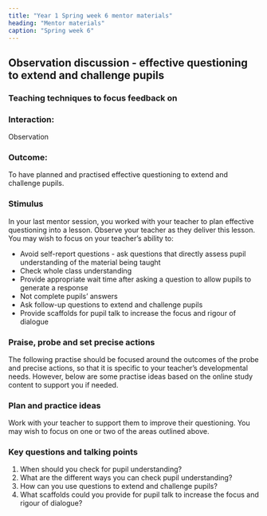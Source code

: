 ```yaml
---
title: "Year 1 Spring week 6 mentor materials"
heading: "Mentor materials"
caption: "Spring week 6"
---
```


## Observation discussion - effective questioning to extend and challenge pupils

### Teaching techniques to focus feedback on

### Interaction:

Observation

### Outcome:

To have planned and practised effective questioning to extend and challenge pupils.

### Stimulus

In your last mentor session, you worked with your teacher to plan effective questioning into a lesson. Observe your teacher as they deliver this lesson. You may wish to focus on your teacher’s ability to:

- Avoid self-report questions - ask questions that directly assess pupil understanding of the material being taught
- Check whole class understanding
- Provide appropriate wait time after asking a question to allow pupils to generate a response
- Not complete pupils’ answers
- Ask follow-up questions to extend and challenge pupils
- Provide scaffolds for pupil talk to increase the focus and rigour of dialogue

### Praise, probe and set precise actions

The following practise should be focused around the outcomes of the probe and precise actions, so that it is specific to your teacher’s developmental needs. However, below are some practise ideas based on the online study content to support you if needed.

### Plan and practice ideas

Work with your teacher to support them to improve their questioning. You may wish to focus on one or two of the areas outlined above.

### Key questions and talking points

1. When should you check for pupil understanding?
2. What are the different ways you can check pupil understanding?
3. How can you use questions to extend and challenge pupils?
4. What scaffolds could you provide for pupil talk to increase the focus and rigour of dialogue?
